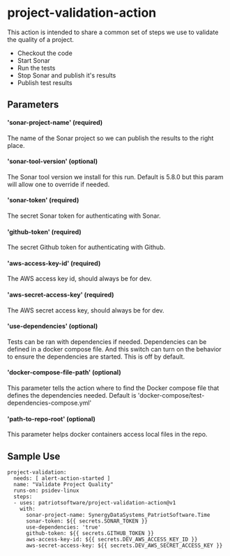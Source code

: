 # project-validation-action

This action is intended to share a common set of steps we use to
validate the quality of a project.

- Checkout the code
- Start Sonar
- Run the tests
- Stop Sonar and publish it's results
- Publish test results

## Parameters

#### 'sonar-project-name' (required)
The name of the Sonar project so we can publish
the results to the right place.

#### 'sonar-tool-version' (optional)
The Sonar tool version we install for this run. Default 
is 5.8.0 but this param will allow one to override if
needed.

#### 'sonar-token' (required)
The secret Sonar token for authenticating with Sonar.

#### 'github-token' (required)
The secret Github token for authenticating with Github.

#### 'aws-access-key-id' (required)
The AWS access key id, should always be for dev.

#### 'aws-secret-access-key' (required)
The AWS secret access key, should always be for dev.

#### 'use-dependencies' (optional)
Tests can be ran with dependencies if needed. Dependencies
can be defined in a docker compose file. And this switch
can turn on the behavior to ensure the dependencies are 
started. This is off by default.

#### 'docker-compose-file-path' (optional)
This parameter tells the action where to find the 
Docker compose file that defines the dependencies
needed. Default is 'docker-compose/test-dependencies-compose.yml'

#### 'path-to-repo-root' (optional)
This parameter helps docker containers access local files in the repo.

## Sample Use

```
project-validation:
  needs: [ alert-action-started ]
  name: "Validate Project Quality"
  runs-on: psidev-linux
  steps:
  - uses: patriotsoftware/project-validation-action@v1
    with:
      sonar-project-name: SynergyDataSystems_PatriotSoftware.Time
      sonar-token: ${{ secrets.SONAR_TOKEN }}
      use-dependencies: 'true'
      github-token: ${{ secrets.GITHUB_TOKEN }}
      aws-access-key-id: ${{ secrets.DEV_AWS_ACCESS_KEY_ID }}
      aws-secret-access-key: ${{ secrets.DEV_AWS_SECRET_ACCESS_KEY }}
```

